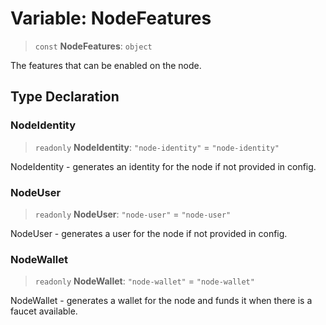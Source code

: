 # Variable: NodeFeatures

> `const` **NodeFeatures**: `object`

The features that can be enabled on the node.

## Type Declaration

### NodeIdentity

> `readonly` **NodeIdentity**: `"node-identity"` = `"node-identity"`

NodeIdentity - generates an identity for the node if not provided in config.

### NodeUser

> `readonly` **NodeUser**: `"node-user"` = `"node-user"`

NodeUser - generates a user for the node if not provided in config.

### NodeWallet

> `readonly` **NodeWallet**: `"node-wallet"` = `"node-wallet"`

NodeWallet - generates a wallet for the node and funds it when there is a faucet available.

